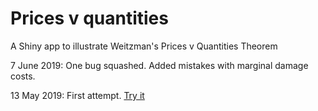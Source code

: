 # Prices v quantities
A Shiny app to illustrate Weitzman's Prices v Quantities Theorem

7 June 2019: One bug squashed. Added mistakes with marginal damage costs.

13 May 2019: First attempt. [Try it](https://richardtol.shinyapps.io/Weitzman/)
